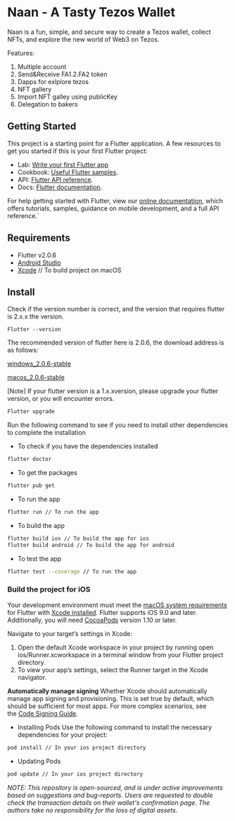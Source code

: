# Naan - A Tasty Tezos Wallet

Naan is a fun, simple, and secure way to create a Tezos wallet, collect NFTs, and explore the new world of Web3 on Tezos.

Features:

1. Multiple account
2. Send&Receive FA1.2.FA2 token
3. Dapps for exlplore tezos
4. NFT gallery
5. Import NFT galley using publicKey
6. Delegation to bakers

## Getting Started

This project is a starting point for a Flutter application. A few resources to get you started if this is your first Flutter project:

- Lab: [Write your first Flutter app](https://flutter.dev/docs/get-started/hello-world)
- Cookbook: [Useful Flutter samples](https://flutter.dev/docs/cookbook/design/useful-elements).
- API: [Flutter API reference](https://api.flutter.dev/).
- Docs: [Flutter documentation](https://flutter.dev/docs/).

For help getting started with Flutter, view our [online documentation](https://flutter.dev/docs), which offers tutorials, samples, guidance on mobile development, and a full API reference.´

## Requirements

- Flutter v2.0.6
- [Android Studio](https://developer.android.com/studio?gclid=CjwKCAjw3K2XBhAzEiwAmmgrAt5_YcC3ioQZtDywUHoioOSz6PQ4fG2VxJL_Sx3j7HKfaC3ZeHTo1BoCfWwQAvD_BwE&gclsrc=aw.ds#downloads)
- [Xcode](https://developer.apple.com/xcode/resources/) // To build project on macOS

## Install

Check if the version number is correct, and the version that requires flutter is 2.x.x the version.

`Flutter --version`

The recommended version of flutter here is 2.0.6, the download address is as follows:

[windows_2.0.6-stable](https://storage.googleapis.com/flutter_infra_release/releases/stable/windows/flutter_windows_2.0.6-stable.zip)

[macos_2.0.6-stable](https://storage.googleapis.com/flutter_infra_release/releases/stable/macos/flutter_macos_2.0.6-stable.zip)

[Note] If your flutter version is a 1.x.xversion, please upgrade your flutter version, or you will encounter errors.

```sh
Flutter upgrade
```

Run the following command to see if you need to install other dependencies to complete the installation

- To check if you have the dependencies installed

```sh
flutter doctor
```

- To get the packages

```sh
flutter pub get
```

- To run the app

```sh
flutter run // To run the app
```

- To build the app

```sh
flutter build ios // To build the app for ios
flutter build android // To build the app for android
```

- To test the app

```sh
flutter test --coverage // To run the app
```

### Build the project for iOS

Your development environment must meet the [macOS system requirements](https://docs.flutter.dev/get-started/install/macos#system-requirements) for Flutter with [Xcode installed](https://docs.flutter.dev/get-started/install/macos#install-xcode). Flutter supports iOS 9.0 and later. Additionally, you will need [CocoaPods](https://cocoapods.org/) version 1.10 or later.

Navigate to your target’s settings in Xcode:

1. Open the default Xcode workspace in your project by running open ios/Runner.xcworkspace in a terminal window from your Flutter project directory.
2. To view your app’s settings, select the Runner target in the Xcode navigator.

**Automatically manage signing**
Whether Xcode should automatically manage app signing and provisioning. This is set true by default, which should be sufficient for most apps. For more complex scenarios, see the [Code Signing Guide](https://developer.apple.com/library/content/documentation/Security/Conceptual/CodeSigningGuide/Introduction/Introduction.html).

- Installing Pods
  Use the following command to install the necessary dependencies for your project:

```sh
pod install // In your ios project directory
```

- Updating Pods

```sh
pod update // In your ios project directory
```

_NOTE:
This repository is open-sourced, and is under active improvements based on suggestions and bug-reports. Users are requested to double check the transaction details on their wallet's confirmation page. The authors take no responsibility for the loss of digital assets._
